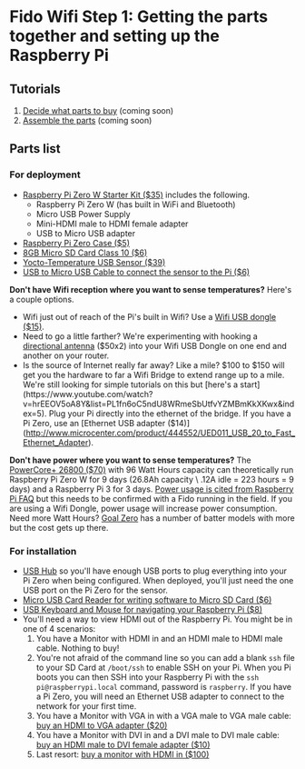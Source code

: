 # Fido Wifi Step 1: Getting the parts together and setting up the Raspberry Pi

## Tutorials
1. [Decide what parts to buy]() (coming soon)
2. [Assemble the parts]() (coming soon)

## Parts list 

### For deployment 

- [Raspberry Pi Zero W Starter Kit ($35)](http://www.microcenter.com/product/475719/Raspberry_Pi_Zero_W_Starter_Kit) includes the following. 
  - Raspberry Pi Zero W (has built in WiFi and Bluetooth)
  - Micro USB Power Supply 
  - Mini-HDMI male to HDMI female adapter
  - USB to Micro USB adapter
- [Raspberry Pi Zero Case ($5)](http://cart.microcenter.com/cart.aspx?RedirectUrl=http://www.microcenter.com)  
- [8GB Micro SD Card Class 10 ($6)](http://www.microcenter.com/product/366174/8GB_microSDHC_Class_10_Flash_Memory_Card)
- [Yocto-Temperature USB Sensor ($39)](http://www.yoctopuce.com/EN/products/usb-environmental-sensors/yocto-temperature)
- [USB to Micro USB Cable to connect the sensor to the Pi ($6)](http://www.microcenter.com/product/472118/3_ft_Micro_USB_Cable_-_Black)

__Don't have Wifi reception where you want to sense temperatures?__ Here's a couple options. 

- Wifi just out of reach of the Pi's built in Wifi? Use a [Wifi USB dongle ($15)](http://www.microcenter.com/product/361805/TL-WN722N_150Mbps_Wireless_N_USB_Adapter).
- Need to go a little farther? We're experimenting with hooking a [directional antenna](https://www.neweggbusiness.com/Product/Product.aspx?Item=9SIV00Y5DD2371&nm_mc=KNC-GoogleBizMKPL-PC&cm_mmc=KNC-GoogleBizMKPL-PC-_-pla-_-Network+-+Interface+Cards-_-9SIV00Y5DD2371&gclid=CKfn2dK5_NICFcOKswodgjsKnQ) ($50x2) into your Wifi USB Dongle on one end and another on your router.
- Is the source of Internet really far away? Like a mile? $100 to $150  will get you the hardware to far a Wifi Bridge to extend range up to a mile. We're still  looking for simple tutorials on this but [here's a start](https://www.youtube.com/watch?v=hrEEOV5oA8Y&list=PL1fn6oC5ndU8WRmeSbUtfvYZMBmKkXKwx&index=5). Plug your Pi directly into the ethernet of the bridge. If you have a Pi Zero, use an [Ethernet USB adapter ($14)](http://www.microcenter.com/product/444552/UED011_USB_20_to_Fast_Ethernet_Adapter).


__Don't have power where you want to sense temperatures?__ The [PowerCore+ 26800 ($70)](https://www.anker.com/products/A1374011) with 96 Watt Hours capacity can theoretically run Raspberry Pi Zero W for 9 days (26.8Ah capacity \ .12A idle = 223 hours = 9 days) and a Raspberry Pi 3 for 3 days. [Power usage is cited from Raspberry Pi FAQ](https://www.raspberrypi.org/help/faqs/#powerReqs) but this needs to be confirmed with a Fido running in the field. If you are using a Wifi Dongle, power usage will increase power consumption. Need more Watt Hours? [Goal Zero](http://www.goalzero.com/p/164/goal-zero-yeti-150-portable-power-station) has a number of batter models with more but the cost gets up there. 


### For installation 
- [USB Hub](http://www.microcenter.com/product/423456/4-Port_USB_20_HUB) so you'll have enough USB ports to plug everything into your Pi Zero when being configured. When deployed, you'll just need the one USB port on the Pi Zero for the sensor.
- [Micro USB Card Reader for writing software to Micro SD Card ($6)](http://www.microcenter.com/product/351651/GFR204SD_10-in-1_USB20_Card_Reader-Writer_-_Green)
- [USB Keyboard and Mouse for navigating your Raspberry Pi ($8)](http://www.microcenter.com/product/466207/USB_Keyboard_-_Mouse_Combo)
- You'll need a way to view HDMI out of the Raspberry Pi. You might be in one of 4 scenarios: 
  1. You have a Monitor with HDMI in and an HDMI male to HDMI male cable. Nothing to buy!
  2. You're not afraid of the command line so you can add a blank `ssh` file to your SD Card at `/boot/ssh` to enable SSH on your Pi. When you Pi boots you can then SSH into your Raspberry Pi with the `ssh pi@raspberrypi.local` command, password is `raspberry`. If you have a Pi Zero, you will need an Ethernet USB adapter to connect to the network for your first time.
  3. You have a Monitor with VGA in with a VGA male to VGA male cable: [buy an HDMI to VGA adapter ($20)](http://www.microcenter.com/product/431859/hdmi_to_vga_adapter_with_audio)
  4. You have a Monitor with DVI in and a DVI male to DVI male cable: [buy an HDMI male to DVI female adapter ($10)](http://www.microcenter.com/product/355992/HDMI_Male_to_DVI_Female_Adapter) 
  5. Last resort: [buy a monitor with HDMI in ($100)](http://www.microcenter.com/product/462882/S22F350FHN_22_HD_LED_Monitor)



